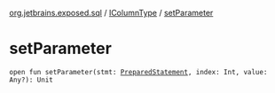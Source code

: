[org.jetbrains.exposed.sql](../index.md) / [IColumnType](index.md) / [setParameter](.)

# setParameter

`open fun setParameter(stmt: `[`PreparedStatement`](http://docs.oracle.com/javase/6/docs/api/java/sql/PreparedStatement.html)`, index: Int, value: Any?): Unit`